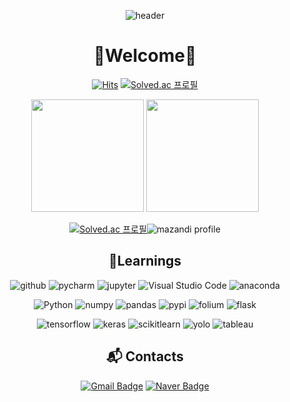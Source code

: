 <div align="center">

![header](https://capsule-render.vercel.app/api?type=cylinder&color=000000&height=150&section=header&text=YKNLWCA&fontColor=ffffff&fontSize=70&animation=fadeIn&fontAlignY=55)



# 👋Welcome👋

[![Hits](https://hits.seeyoufarm.com/api/count/incr/badge.svg?url=https%3A%2F%2Fgithub.com%2Fyknlwca&count_bg=%2379C83D&title_bg=%23555555&icon=&icon_color=%23E7E7E7&title=Visited&edge_flat=false)](https://hits.seeyoufarm.com)
[![Solved.ac
프로필](http://mazassumnida.wtf/api/mini/generate_badge?boj=yknlwca)](https://solved.ac/yknlwca)



<p>
  <img height="180em" src="https://github-readme-stats.vercel.app/api?username=yknlwca&show_icons=true&theme=gotham&hide_title=true&hide_rank=true">
  <img height="180em" src="https://github-readme-stats.vercel.app/api/top-langs/?username=yknlwca&hide_progress=true&theme=gotham">
</p>



[![Solved.ac 프로필](http://mazassumnida.wtf/api/v2/generate_badge?boj=yknlwca)](https://solved.ac/yknlwca)![mazandi profile](http://mazandi.herokuapp.com/api?handle=yknlwca&theme=dark)


## 💪Learnings
![github](https://img.shields.io/badge/github-181717.svg?&style=for-the-badge&logo=github&logoColor=white)
![pycharm](https://img.shields.io/badge/pycharm-000000.svg?&style=for-the-badge&logo=pycharm&logoColor=white)
![jupyter](https://img.shields.io/badge/jupyter-F37626.svg?&style=for-the-badge&logo=jupyter&logoColor=white)
![Visual Studio Code](https://img.shields.io/badge/Visual%20Studio%20Code-007ACC.svg?&style=for-the-badge&logo=Visual%20Studio%20Code&logoColor=white)
![anaconda](https://img.shields.io/badge/anaconda-44A833.svg?&style=for-the-badge&logo=anaconda&logoColor=white)

![Python](https://img.shields.io/badge/Python-3776AB.svg?&style=for-the-badge&logo=Python&logoColor=white)
![numpy](https://img.shields.io/badge/numpy-013243.svg?&style=for-the-badge&logo=numpy&logoColor=white)
![pandas](https://img.shields.io/badge/pandas-150458.svg?&style=for-the-badge&logo=pandas&logoColor=white)
![pypi](https://img.shields.io/badge/pypi-3775A9.svg?&style=for-the-badge&logo=pypi&logoColor=white)
![folium](https://img.shields.io/badge/folium-77B829.svg?&style=for-the-badge&logo=folium&logoColor=white)
![flask](https://img.shields.io/badge/flask-000000.svg?&style=for-the-badge&logo=flask&logoColor=white)

![tensorflow](https://img.shields.io/badge/tensorflow-FF6F00.svg?&style=for-the-badge&logo=tensorflow&logoColor=white)
![keras](https://img.shields.io/badge/keras-D00000.svg?&style=for-the-badge&logo=keras&logoColor=white)
![scikitlearn](https://img.shields.io/badge/scikitlearn-F7931E.svg?&style=for-the-badge&logo=scikitlearn&logoColor=white)
![yolo](https://img.shields.io/badge/yolo-00FFFF.svg?&style=for-the-badge&logo=yolo&logoColor=white)
![tableau](https://img.shields.io/badge/tableau-E97627.svg?&style=for-the-badge&logo=tableau&logoColor=white)

## :mailbox_with_mail: Contacts
[![Gmail Badge](https://img.shields.io/badge/Gmail-d14836?style=flat-square&logo=Gmail&logoColor=white&link=mailto:choikwanglim3115@gmail.com)](mailto:choikwanglim3115@gmail.com)
[![Naver Badge](https://img.shields.io/badge/Naver-03C75A?style=flat-square&logo=Naver&logoColor=white&link=mailto:choikl3115@naver.com)](mailto:choikl3115@naver.com)

</div>
